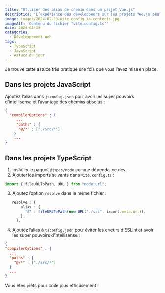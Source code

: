 ```yaml
---
title: "Utiliser des alias de chemin dans un projet Vue.js"
description: "L’expérience des développeurs sur les projets Vue.js peut être grandement améliorée en utilisant une simple configuration. Voici comment vous assurer que vos importations ne sont pas relativement déclarées."
image: images/2024-02-19-vite.config.ts-contents.jpg
imageAlt: 'Contenu du fichier "vite.config.ts"'
date: 2024-02-19
categories:
  - Développement Web
tags:
  - TypeScript
  - JavaScript
  - Astuce du jour
---
```


Je trouve cette astuce très pratique une fois que vous l’avez mise en place.

## Dans les projets JavaScript

Ajoutez l’alias dans `jsconfig.json` pour avoir les super pouvoirs d’intellisense et l’avantage des chemins absolus :

```json
{
  "compilerOptions" : {
     ...
     "paths" : {
      "@/*" : ["./src/*"]
    }
    ...
}
```

## Dans les projets TypeScript

1. Installer le paquet `@types/node` comme dépendance dev.
2. Ajouter les imports suivants dans `vite.config.ts` :

```typescript
import { fileURLToPath, URL } from "node:url";
```

3. Ajoutez l’option `resolve` dans le même fichier :

```typescript
   resolve : {
       alias : {
         "@" : fileURLToPath(new URL("./src", import.meta.url)),
       },
     },
```

4. Ajoutez l’alias à `tsconfig.json` pour éviter les erreurs d’ESLint et avoir les super pouvoirs d’intellisense :

```json
{
"compilerOptions" : {
  ...
  "paths" : {
    "@/*" : ["./src/*"]
  }
  ...
}
```

Vous êtes prêts pour code plus efficacement !
